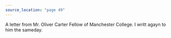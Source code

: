 ```yaml
---
source_location: "page 49"
---
```

A letter from Mr. Oliver Carter Fellow of Manchester College. I writt agayn to
him the sameday.
